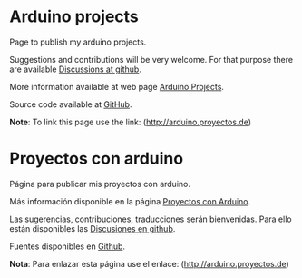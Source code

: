 # Arduino projects

Page to publish my arduino projects.

Suggestions and contributions will be very welcome. For that purpose there are available [Discussions at github](https://github.com/MMunozMarquez/arduino/discussions).

More information available at web page [Arduino Projects](https://arduino.proyectos.de/index.html).

Source code available at [GitHub](https://github.com/MMunozMarquez/arduino/).

**Note**: To link this page use the link: (http://arduino.proyectos.de)

# Proyectos con arduino

Página para publicar mis proyectos con arduino.

Más información disponible en la página [Proyectos con Arduino](https://arduino.proyectos.de/indice.html).

Las sugerencias, contribuciones, traducciones serán bienvenidas. Para ello están disponibles las [Discusiones en github](https://github.com/MMunozMarquez/arduino/discussions).

Fuentes disponibles en [Github](https://github.com/MMunozMarquez/arduino/).

**Nota**: Para enlazar esta página use el enlace: (http://arduino.proyectos.de)
